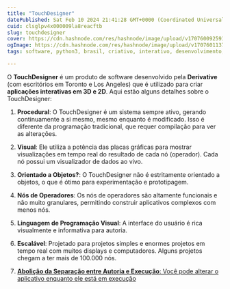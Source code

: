 ```yaml
---
title: "TouchDesigner"
datePublished: Sat Feb 10 2024 21:41:28 GMT+0000 (Coordinated Universal Time)
cuid: clsglpv4x000009la8reacftb
slug: touchdesigner
cover: https://cdn.hashnode.com/res/hashnode/image/upload/v1707600925919/68763507-757b-45f2-b603-5c12420c5e5d.png
ogImage: https://cdn.hashnode.com/res/hashnode/image/upload/v1707601137021/5279e6e0-dfad-41ab-b489-127fcaa9cccc.png
tags: software, python3, brasil, criativo, interativo, desenvolvimento, touchdesigner, servicos, looizinho, luizinhoneto, riodejaneiro

---
```


O **TouchDesigner** é um produto de software desenvolvido pela **Derivative** (com escritórios em Toronto e Los Angeles) que é utilizado para criar **aplicações interativas em 3D e 2D**. Aqui estão alguns detalhes sobre o TouchDesigner:

1. **Procedural**: O TouchDesigner é um sistema sempre ativo, gerando continuamente a si mesmo, mesmo enquanto é modificado. Isso é diferente da programação tradicional, que requer compilação para ver as alterações.
    
2. **Visual**: Ele utiliza a potência das placas gráficas para mostrar visualizações em tempo real do resultado de cada nó (operador). Cada nó possui um visualizador de dados ao vivo.
    
3. **Orientado a Objetos?**: O TouchDesigner não é estritamente orientado a objetos, o que é ótimo para experimentação e prototipagem.
    
4. **Nós de Operadores**: Os nós de operadores são altamente funcionais e não muito granulares, permitindo construir aplicativos complexos com menos nós.
    
5. **Linguagem de Programação Visual**: A interface do usuário é rica visualmente e informativa para autoria.
    
6. **Escalável**: Projetado para projetos simples e enormes projetos em tempo real com muitos displays e computadores. Alguns projetos chegam a ter mais de 100.000 nós.
    
7. [**Abolição da Separação entre Autoria e Execução**: Você pode alterar o aplicativo enquanto ele está em execução](https://derivative.ca/UserGuide/TouchDesigner)
